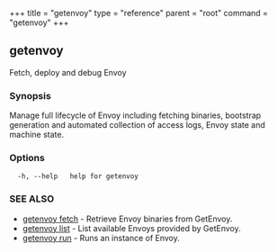 +++
title = "getenvoy"
type = "reference"
parent = "root"
command = "getenvoy"
+++
## getenvoy

Fetch, deploy and debug Envoy

### Synopsis

Manage full lifecycle of Envoy including fetching binaries,
bootstrap generation and automated collection of access logs, Envoy state and machine state.

### Options

```
  -h, --help   help for getenvoy
```

### SEE ALSO

* [getenvoy fetch](/docs/reference/getenvoy_fetch)	 - Retrieve Envoy binaries from GetEnvoy.
* [getenvoy list](/docs/reference/getenvoy_list)	 - List available Envoys provided by GetEnvoy.
* [getenvoy run](/docs/reference/getenvoy_run)	 - Runs an instance of Envoy.

